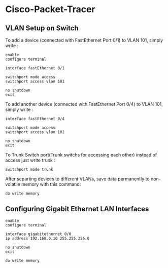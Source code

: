 # Cisco-Packet-Tracer

## VLAN Setup on Switch

To add a device (connected with FastEthernet Port 0/1) to VLAN 101, simply write :

```
enable
configure terminal

interface fastEthernet 0/1

switchport mode access
switchport access vlan 101

no shutdown
exit

```

To add another device (connected with FastEthernet Port 0/4) to VLAN 101, simply write :

```
interface fastEthernet 0/4

switchport mode access
switchport access vlan 101

no shutdown
exit

```
To Trunk Switch port(Trunk switchs for accessing each other) instead of access just write trunk :

```
switchport mode trunk
```
After separting devices to different VLANs, save data permanently to non-volatile memory with this command:
```
do write memory
```

## Configuring Gigabit Ethernet LAN Interfaces

```
enable
configure terminal

interface gigabitethernet 0/0
ip address 192.168.0.10 255.255.255.0

no shutdown
exit

do write memory
```
